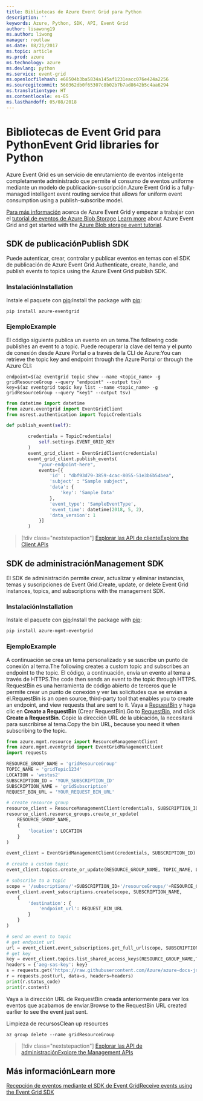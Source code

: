 ```yaml
---
title: Bibliotecas de Azure Event Grid para Python
description: ''
keywords: Azure, Python, SDK, API, Event Grid
author: lisawong19
ms.author: liwong
manager: routlaw
ms.date: 08/21/2017
ms.topic: article
ms.prod: azure
ms.technology: azure
ms.devlang: python
ms.service: event-grid
ms.openlocfilehash: e68504b3ba5834a145af1231eacc076e424a2256
ms.sourcegitcommit: 560362db0f65307c8b02b7b7ad8642b5c4aa6294
ms.translationtype: HT
ms.contentlocale: es-ES
ms.lasthandoff: 05/08/2018
---
```

# <a name="event-grid-libraries-for-python"></a><span data-ttu-id="76c8e-103">Bibliotecas de Event Grid para Python</span><span class="sxs-lookup"><span data-stu-id="76c8e-103">Event Grid libraries for Python</span></span>


<span data-ttu-id="76c8e-104">Azure Event Grid es un servicio de enrutamiento de eventos inteligente completamente administrado que permite el consumo de eventos uniforme mediante un modelo de publicación-suscripción.</span><span class="sxs-lookup"><span data-stu-id="76c8e-104">Azure Event Grid is a fully-managed intelligent event routing service that allows for uniform event consumption using a publish-subscribe model.</span></span>

<span data-ttu-id="76c8e-105">[Para más información](/azure/event-grid/overview) acerca de Azure Event Grid y empezar a trabajar con el [tutorial de eventos de Azure Blob Storage](/azure/storage/blobs/storage-blob-event-quickstart).</span><span class="sxs-lookup"><span data-stu-id="76c8e-105">[Learn more](/azure/event-grid/overview) about Azure Event Grid and get started with the [Azure Blob storage event tutorial](/azure/storage/blobs/storage-blob-event-quickstart).</span></span> 

## <a name="publish-sdk"></a><span data-ttu-id="76c8e-106">SDK de publicación</span><span class="sxs-lookup"><span data-stu-id="76c8e-106">Publish SDK</span></span>

<span data-ttu-id="76c8e-107">Puede autenticar, crear, controlar y publicar eventos en temas con el SDK de publicación de Azure Event Grid.</span><span class="sxs-lookup"><span data-stu-id="76c8e-107">Authenticate, create, handle, and publish events to topics using the Azure Event Grid publish SDK.</span></span>

### <a name="installation"></a><span data-ttu-id="76c8e-108">Instalación</span><span class="sxs-lookup"><span data-stu-id="76c8e-108">Installation</span></span> 

<span data-ttu-id="76c8e-109">Instale el paquete con [pip](https://pip.pypa.io/en/stable/quickstart/):</span><span class="sxs-lookup"><span data-stu-id="76c8e-109">Install the package with [pip](https://pip.pypa.io/en/stable/quickstart/):</span></span>

```bash
pip install azure-eventgrid
```

### <a name="example"></a><span data-ttu-id="76c8e-110">Ejemplo</span><span class="sxs-lookup"><span data-stu-id="76c8e-110">Example</span></span> 

<span data-ttu-id="76c8e-111">El código siguiente publica un evento en un tema.</span><span class="sxs-lookup"><span data-stu-id="76c8e-111">The following code publishes an event to a topic.</span></span> <span data-ttu-id="76c8e-112">Puede recuperar la clave del tema y el punto de conexión desde Azure Portal o a través de la CLI de Azure:</span><span class="sxs-lookup"><span data-stu-id="76c8e-112">You can retrieve the topic key and endpoint through the Azure Portal or through the Azure CLI:</span></span>

```azurecli-interactive
endpoint=$(az eventgrid topic show --name <topic_name> -g gridResourceGroup --query "endpoint" --output tsv)
key=$(az eventgrid topic key list --name <topic_name> -g gridResourceGroup --query "key1" --output tsv)
```

```python
from datetime import datetime
from azure.eventgrid import EventGridClient
from msrest.authentication import TopicCredentials

def publish_event(self):

        credentials = TopicCredentials(
            self.settings.EVENT_GRID_KEY
        )
        event_grid_client = EventGridClient(credentials)
        event_grid_client.publish_events(
            "your-endpoint-here",
            events=[{
                'id' : "dbf93d79-3859-4cac-8055-51e3b6b54bea",
                'subject' : "Sample subject",
                'data': {
                    'key': 'Sample Data'
                },
                'event_type': 'SampleEventType',
                'event_time': datetime(2018, 5, 2),
                'data_version': 1
            }]
        )
```

> [!div class="nextstepaction"]
> [<span data-ttu-id="76c8e-113">Explorar las API de cliente</span><span class="sxs-lookup"><span data-stu-id="76c8e-113">Explore the Client APIs</span></span>](/python/api/overview/azure/eventgrid/client)

## <a name="management-sdk"></a><span data-ttu-id="76c8e-114">SDK de administración</span><span class="sxs-lookup"><span data-stu-id="76c8e-114">Management SDK</span></span>

<span data-ttu-id="76c8e-115">El SDK de administración permite crear, actualizar y eliminar instancias, temas y suscripciones de Event Grid.</span><span class="sxs-lookup"><span data-stu-id="76c8e-115">Create, update, or delete Event Grid instances, topics, and subscriptions with the management SDK.</span></span>

### <a name="installation"></a><span data-ttu-id="76c8e-116">Instalación</span><span class="sxs-lookup"><span data-stu-id="76c8e-116">Installation</span></span> 

<span data-ttu-id="76c8e-117">Instale el paquete con [pip](https://pip.pypa.io/en/stable/quickstart/):</span><span class="sxs-lookup"><span data-stu-id="76c8e-117">Install the package with [pip](https://pip.pypa.io/en/stable/quickstart/):</span></span>

```bash
pip install azure-mgmt-eventgrid
```

### <a name="example"></a><span data-ttu-id="76c8e-118">Ejemplo</span><span class="sxs-lookup"><span data-stu-id="76c8e-118">Example</span></span>

<span data-ttu-id="76c8e-119">A continuación se crea un tema personalizado y se suscribe un punto de conexión al tema.</span><span class="sxs-lookup"><span data-stu-id="76c8e-119">The following creates a custom topic and subscribes an endpoint to the topic.</span></span> <span data-ttu-id="76c8e-120">El código, a continuación, envía un evento al tema a través de HTTPS.</span><span class="sxs-lookup"><span data-stu-id="76c8e-120">The code then sends an event to the topic through HTTPS.</span></span>
<span data-ttu-id="76c8e-121">RequestBin es una herramienta de código abierto de terceros que le permite crear un punto de conexión y ver las solicitudes que se envían a él.</span><span class="sxs-lookup"><span data-stu-id="76c8e-121">RequestBin is an open source, third-party tool that enables you to create an endpoint, and view requests that are sent to it.</span></span> <span data-ttu-id="76c8e-122">Vaya a [RequestBin](https://requestb.in/) y haga clic en **Create a RequestBin** (Crear RequestBin).</span><span class="sxs-lookup"><span data-stu-id="76c8e-122">Go to [RequestBin](https://requestb.in/), and click **Create a RequestBin**.</span></span> <span data-ttu-id="76c8e-123">Copie la dirección URL de la ubicación, la necesitará para suscribirse al tema.</span><span class="sxs-lookup"><span data-stu-id="76c8e-123">Copy the bin URL, because you need it when subscribing to the topic.</span></span>

```python
from azure.mgmt.resource import ResourceManagementClient
from azure.mgmt.eventgrid import EventGridManagementClient
import requests

RESOURCE_GROUP_NAME = 'gridResourceGroup'
TOPIC_NAME = 'gridTopic1234'
LOCATION = 'westus2'
SUBSCRIPTION_ID = 'YOUR_SUBSCRIPTION_ID'
SUBSCRIPTION_NAME = 'gridSubscription'
REQUEST_BIN_URL = 'YOUR_REQUEST_BIN_URL'

# create resource group
resource_client = ResourceManagementClient(credentials, SUBSCRIPTION_ID)
resource_client.resource_groups.create_or_update(
    RESOURCE_GROUP_NAME,
    {
        'location': LOCATION
    }
)

event_client = EventGridManagementClient(credentials, SUBSCRIPTION_ID)

# create a custom topic
event_client.topics.create_or_update(RESOURCE_GROUP_NAME, TOPIC_NAME, LOCATION)

# subscribe to a topic
scope = '/subscriptions/'+SUBSCRIPTION_ID+'/resourceGroups/'+RESOURCE_GROUP_NAME+'/providers/Microsoft.EventGrid/topics/'+TOPIC_NAME
event_client.event_subscriptions.create(scope, SUBSCRIPTION_NAME,
    {
        'destination': {
            'endpoint_url': REQUEST_BIN_URL
        }
    }
)

# send an event to topic
# get endpoint url
url = event_client.event_subscriptions.get_full_url(scope, SUBSCRIPTION_NAME).endpoint_url
# get key
key = event_client.topics.list_shared_access_keys(RESOURCE_GROUP_NAME,TOPIC_NAME).key1
headers = {'aeg-sas-key': key}
s = requests.get('https://raw.githubusercontent.com/Azure/azure-docs-json-samples/master/event-grid/customevent.json')
r = requests.post(url, data=s, headers=headers)
print(r.status_code)
print(r.content)
```
<span data-ttu-id="76c8e-124">Vaya a la dirección URL de RequestBin creada anteriormente para ver los eventos que acabamos de enviar.</span><span class="sxs-lookup"><span data-stu-id="76c8e-124">Browse to the RequestBin URL created earlier to see the event just sent.</span></span>

<span data-ttu-id="76c8e-125">Limpieza de recursos</span><span class="sxs-lookup"><span data-stu-id="76c8e-125">Clean up resources</span></span>
```azurecli-interactive
az group delete --name gridResourceGroup
```

> [!div class="nextstepaction"]
> [<span data-ttu-id="76c8e-126">Explorar las API de administración</span><span class="sxs-lookup"><span data-stu-id="76c8e-126">Explore the Management APIs</span></span>](/python/api/overview/azure/eventgrid/management)

## <a name="learn-more"></a><span data-ttu-id="76c8e-127">Más información</span><span class="sxs-lookup"><span data-stu-id="76c8e-127">Learn more</span></span>

[<span data-ttu-id="76c8e-128">Recepción de eventos mediante el SDK de Event Grid</span><span class="sxs-lookup"><span data-stu-id="76c8e-128">Receive events using the Event Grid SDK</span></span>](/azure/event-grid/receive-events)